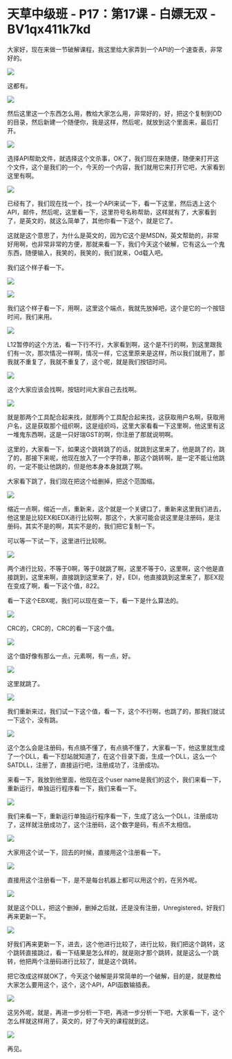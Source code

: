 # 天草中级班 - P17：第17课 - 白嫖无双 - BV1qx411k7kd

大家好，现在来做一节破解课程，我这里给大家弄到一个API的一个速查表，非常好的。

![](img/f5613dfcaac07602d8d8f72bd5a6f7ba_1.png)

这都有。

![](img/f5613dfcaac07602d8d8f72bd5a6f7ba_3.png)

然后这里这一个东西怎么用，教给大家怎么用，非常好的，好，把这个复制到OD的目录，然后新建一个随便你，我是这样，然后呢，就放到这个里面来，最后打开。



![](img/f5613dfcaac07602d8d8f72bd5a6f7ba_5.png)

选择API帮助文件，就选择这个文杀事，OK了，我们现在来随便，随便来打开这个文件，这个是我们的一个，今天的一个内容，我们就用它来打开它吧，大家看到这里有啊。



![](img/f5613dfcaac07602d8d8f72bd5a6f7ba_7.png)

已经有了，我们现在找一个，找一个API来试一下，看一下这里，然后选上这个API，邮件，然后呢，这里看一下，这里符号名称帮助，这样就有了，大家看到了，是英文的，就这么简单了，其他你看一下这个，就是它了。

这就是这个意思了，为什么是英文的，因为它这个是MSDN，英文帮助的，非常好用啊，也非常非常的方便，那就来看一下，我们今天这个破解，它有这么一个鬼东西，随便输入，我笑的，我笑的，我们就来，Od载入吧。

我们这个样子看一下。

![](img/f5613dfcaac07602d8d8f72bd5a6f7ba_9.png)

![](img/f5613dfcaac07602d8d8f72bd5a6f7ba_10.png)

我们这个样子看一下，用啊，这里这个端点，我就先放掉吧，这个是它的一个按钮时间，我们来用。

![](img/f5613dfcaac07602d8d8f72bd5a6f7ba_12.png)

L12暂停的这个方法，看一下行不行，大家看到啊，这个是不行的啊，到这里跟我们有一次，那次情况一样啊，情况一样，它这里原来是这样，所以我们就用了，那我就不重复了，我就不重复了，这个呢，就是我们按钮时间。



![](img/f5613dfcaac07602d8d8f72bd5a6f7ba_14.png)

这个大家应该会找啊，按钮时间大家自己去找啊。

![](img/f5613dfcaac07602d8d8f72bd5a6f7ba_16.png)

就是那两个工具配合起来找，就那两个工具配合起来找，这获取用户名啊，获取用户名，这是获取那个组织啊，这是组织吗，这里大家看看一下这里啊，他这里有这一堆鬼东西啊，这是一只好瑞GST的啊，你注册了那就说明啊。

这里的，大家看一下，如果这个跳转跳了的话，就跳到这里来了，他是跳了的，跳了的，那接下来呢，他现在放入了一个字符串，那这个跳转啊，是一定不能让他跳的，一定不能让他跳的，但是他本身本身就跳了啊。

大家看下跳了，我们现在把这个给删掉，把这个范围缩。

![](img/f5613dfcaac07602d8d8f72bd5a6f7ba_18.png)

缩近一点啊，缩近一点，重新来，这个就是一个关键口了，重新来这里我们进去，他这里是比较EX和EDX进行比较啊，那这个，大家可能会说这里是注册码，是注册码，其实不是的啊，其实不是的，我们把它复制一下。

可以等一下试一下，这里进行比较啊。

![](img/f5613dfcaac07602d8d8f72bd5a6f7ba_20.png)

两个进行比较，不等于0啊，等于0就跳了啊，这里不等于0，这里啊，这个他是直接跳到，这里来啊，直接跳到这里来了，好，EDI，他直接跳到这里来了，那EX现在变成了啊，看一下这个值，822。

看一下这个EBX呢，我们可以现在查一下，看一下是什么算法的。

![](img/f5613dfcaac07602d8d8f72bd5a6f7ba_22.png)

CRC的，CRC的，CRC的看一下这个值。

![](img/f5613dfcaac07602d8d8f72bd5a6f7ba_24.png)

这个值好像有那么一点，元素啊，有一点，好。

![](img/f5613dfcaac07602d8d8f72bd5a6f7ba_26.png)

这里就跳了。

![](img/f5613dfcaac07602d8d8f72bd5a6f7ba_28.png)

我们重新来过，我们试一下这个值，看一下，这个不行啊，也跳了的，那我们就试一下这个，没有跳。

![](img/f5613dfcaac07602d8d8f72bd5a6f7ba_30.png)

这个怎么会是注册码，有点搞不懂了，有点搞不懂了，大家看一下，他这里就生成了一个DLL，看一下怼站就知道了，在这个目录下面，生成一个DLL，这么一个SATDLL，注册了，直接运行吧，注册成功了，注册成功。

来看一下，我放到他里面，他现在这个user name是我们的这个，我们来看一下，重新运行，单独运行程序看一下，我们来看一下。



![](img/f5613dfcaac07602d8d8f72bd5a6f7ba_32.png)

我们来看一下，重新运行单独运行程序看一下，生成了这么一个DLL，注册成功了，这样就注册成功了，这个注册码，这个数字是码，有点不太相信。



![](img/f5613dfcaac07602d8d8f72bd5a6f7ba_34.png)

大家用这个试一下，回去的时候，直接用这个注册看一下。

![](img/f5613dfcaac07602d8d8f72bd5a6f7ba_36.png)

直接用这个注册看一下，是不是每台机器上都可以用这个的，在另外呢。

![](img/f5613dfcaac07602d8d8f72bd5a6f7ba_38.png)

就是这个DLL，把这个删掉，删掉之后就，还是没有注册，Unregistered，好我们再来更新一下。

![](img/f5613dfcaac07602d8d8f72bd5a6f7ba_40.png)

好我们再来更新一下，进去，这个他进行比较了，进行比较，我们把这个跳转，这个跳转直接跳过，看一下结果是怎么样的，就是刚才那个跳转，就是这么一个跳转，他把两个注册码进行比较了，就是这个跳转。

把它改成这样就OK了，今天这个破解是非常简单的一个破解，目的是，就是教给大家怎么要用这个，这个，这个API，API函数输插表。



![](img/f5613dfcaac07602d8d8f72bd5a6f7ba_42.png)

这另外呢，就是，再进一步分析一下吧，再进一步分析一下吧，大家看一下，这个怎么样就这样用了，英文的，好了今天的课程就到这。



![](img/f5613dfcaac07602d8d8f72bd5a6f7ba_44.png)

再见。